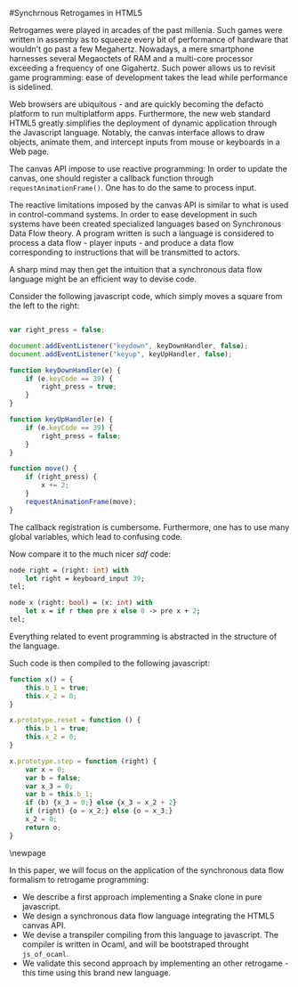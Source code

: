 #Synchrnous Retrogames in HTML5

Retrogames were played in arcades of the past millenia. Such games were written
in assemby as to squeeze every bit of performance of hardware that wouldn't go
past a few Megahertz.
Nowadays, a mere smartphone harnesses several Megaoctets of RAM and a multi-core
processor exceeding a frequency of one Gigahertz.
Such power allows us to revisit game programming: ease of development takes the
lead while performance is sidelined.

Web browsers are ubiquitous - and are quickly becoming the defacto platform to
run multiplatform apps.
Furthermore, the new web standard HTML5 greatly simplifies the deployment of
dynamic application through the Javascript language. Notably, the canvas
interface allows to draw objects, animate them, and intercept inputs from mouse
or keyboards in a Web page.

The canvas API impose to use reactive programming: In order to update the
canvas, one should register a callback function through `requestAnimationFrame()`.
One has to do the same to process input.

The reactive limitations imposed by the canvas API is similar to what is used in
control-command systems. In order to ease development in such systems have been
created specialized languages based on Synchronous Data Flow theory.
A program written is such a language is considered to process a data flow -
player inputs - and produce a data flow corresponding to instructions that will
be transmitted to actors.

A sharp mind may then get the intuition that a synchronous data flow language
might be an efficient way to devise code.

Consider the following javascript code, which simply moves a square from the
left to the right:

````javascript

var right_press = false;

document.addEventListener("keydown", keyDownHandler, false);
document.addEventListener("keyup", keyUpHandler, false);

function keyDownHandler(e) {
    if (e.keyCode == 39) {
        right_press = true;
    }
}

function keyUpHandler(e) {
    if (e.keyCode == 39) {
        right_press = false;
    }
}

function move() {
    if (right_press) {
        x += 2;
    }
    requestAnimationFrame(move);
}
````

The callback registration is cumbersome. Furthermore, one has to use many global
variables, which lead to confusing code.

Now compare it to the much nicer *sdf* code:

````ocaml
node right = (right: int) with
    let right = keyboard_input 39;
tel;

node x (right: bool) = (x: int) with
    let x = if r then pre x else 0 -> pre x + 2;
tel;
````

Everything related to event programming is abstracted in the structure of the
language.

Such code is then compiled to the following javascript:

````javascript
function x() = {
    this.b_1 = true;
    this.x_2 = 0;
}

x.prototype.reset = function () {
    this.b_1 = true;
    this.x_2 = 0;
}

x.prototype.step = function (right) {
    var x = 0;
    var b = false;
    var x_3 = 0;
    var b = this.b_1;
    if (b) {x_3 = 0;} else {x_3 = x_2 + 2}
    if (right) {o = x_2;} else {o = x_3;}
    x_2 = 0;
    return o;
}
````
\newpage

In this paper, we will focus on the application of the synchronous data flow
formalism to retrogame programming:

* We describe a first approach implementing a Snake clone in pure
  javascript.
* We design a synchronous data flow language integrating the HTML5 canvas API.
* We devise a transpiler compiling from this language to javascript. The
  compiler is written in Ocaml, and will be bootstraped throught `js_of_ocaml`.
* We validate this second approach by implementing an other retrogame - this
  time using this brand new language.
